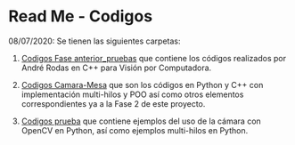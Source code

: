 # Read Me - Codigos

08/07/2020:
Se tienen las siguientes carpetas:
1. [Codigos Fase anterior_pruebas](Codigos-Fase-anterior__pruebas) que contiene los códigos realizados por André Rodas en C++ para Visión por Computadora.

2. [Codigos Camara-Mesa](Codigos-camara-mesa) que son los códigos en Python y C++ con implementación multi-hilos y POO así como otros elementos
   correspondientes ya a la Fase 2 de este proyecto.

3. [Codigos prueba](Codigos-prueba) que contiene ejemplos del uso de la cámara con OpenCV en Python, así como ejemplos multi-hilos en Python.

